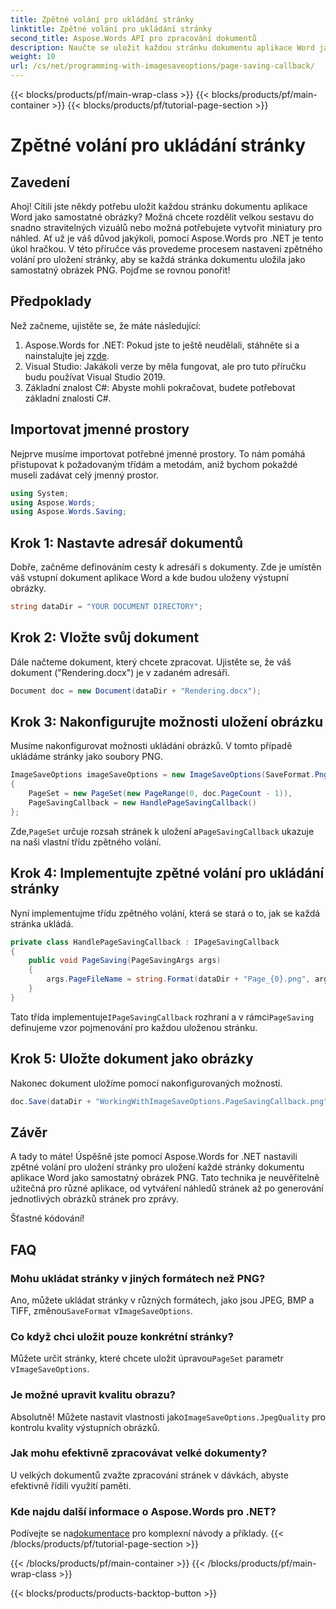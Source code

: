 ```yaml
---
title: Zpětné volání pro ukládání stránky
linktitle: Zpětné volání pro ukládání stránky
second_title: Aspose.Words API pro zpracování dokumentů
description: Naučte se uložit každou stránku dokumentu aplikace Word jako samostatný obrázek PNG pomocí Aspose.Words for .NET s naším podrobným průvodcem krok za krokem.
weight: 10
url: /cs/net/programming-with-imagesaveoptions/page-saving-callback/
---
```


{{< blocks/products/pf/main-wrap-class >}}
{{< blocks/products/pf/main-container >}}
{{< blocks/products/pf/tutorial-page-section >}}

# Zpětné volání pro ukládání stránky

## Zavedení

Ahoj! Cítili jste někdy potřebu uložit každou stránku dokumentu aplikace Word jako samostatné obrázky? Možná chcete rozdělit velkou sestavu do snadno stravitelných vizuálů nebo možná potřebujete vytvořit miniatury pro náhled. Ať už je váš důvod jakýkoli, pomocí Aspose.Words pro .NET je tento úkol hračkou. V této příručce vás provedeme procesem nastavení zpětného volání pro uložení stránky, aby se každá stránka dokumentu uložila jako samostatný obrázek PNG. Pojďme se rovnou ponořit!

## Předpoklady

Než začneme, ujistěte se, že máte následující:

1.  Aspose.Words for .NET: Pokud jste to ještě neudělali, stáhněte si a nainstalujte jej z[zde](https://releases.aspose.com/words/net/).
2. Visual Studio: Jakákoli verze by měla fungovat, ale pro tuto příručku budu používat Visual Studio 2019.
3. Základní znalost C#: Abyste mohli pokračovat, budete potřebovat základní znalosti C#.

## Importovat jmenné prostory

Nejprve musíme importovat potřebné jmenné prostory. To nám pomáhá přistupovat k požadovaným třídám a metodám, aniž bychom pokaždé museli zadávat celý jmenný prostor.

```csharp
using System;
using Aspose.Words;
using Aspose.Words.Saving;
```

## Krok 1: Nastavte adresář dokumentů

Dobře, začněme definováním cesty k adresáři s dokumenty. Zde je umístěn váš vstupní dokument aplikace Word a kde budou uloženy výstupní obrázky.

```csharp
string dataDir = "YOUR DOCUMENT DIRECTORY";
```

## Krok 2: Vložte svůj dokument

Dále načteme dokument, který chcete zpracovat. Ujistěte se, že váš dokument ("Rendering.docx") je v zadaném adresáři.

```csharp
Document doc = new Document(dataDir + "Rendering.docx");
```

## Krok 3: Nakonfigurujte možnosti uložení obrázku

Musíme nakonfigurovat možnosti ukládání obrázků. V tomto případě ukládáme stránky jako soubory PNG.

```csharp
ImageSaveOptions imageSaveOptions = new ImageSaveOptions(SaveFormat.Png)
{
    PageSet = new PageSet(new PageRange(0, doc.PageCount - 1)),
    PageSavingCallback = new HandlePageSavingCallback()
};
```

 Zde,`PageSet` určuje rozsah stránek k uložení a`PageSavingCallback` ukazuje na naši vlastní třídu zpětného volání.

## Krok 4: Implementujte zpětné volání pro ukládání stránky

Nyní implementujme třídu zpětného volání, která se stará o to, jak se každá stránka ukládá.

```csharp
private class HandlePageSavingCallback : IPageSavingCallback
{
    public void PageSaving(PageSavingArgs args)
    {
        args.PageFileName = string.Format(dataDir + "Page_{0}.png", args.PageIndex);
    }
}
```

 Tato třída implementuje`IPageSavingCallback` rozhraní a v rámci`PageSaving` definujeme vzor pojmenování pro každou uloženou stránku.

## Krok 5: Uložte dokument jako obrázky

Nakonec dokument uložíme pomocí nakonfigurovaných možností.

```csharp
doc.Save(dataDir + "WorkingWithImageSaveOptions.PageSavingCallback.png", imageSaveOptions);
```

## Závěr

A tady to máte! Úspěšně jste pomocí Aspose.Words for .NET nastavili zpětné volání pro uložení stránky pro uložení každé stránky dokumentu aplikace Word jako samostatný obrázek PNG. Tato technika je neuvěřitelně užitečná pro různé aplikace, od vytváření náhledů stránek až po generování jednotlivých obrázků stránek pro zprávy. 

Šťastné kódování!

## FAQ

### Mohu ukládat stránky v jiných formátech než PNG?  
 Ano, můžete ukládat stránky v různých formátech, jako jsou JPEG, BMP a TIFF, změnou`SaveFormat` v`ImageSaveOptions`.

### Co když chci uložit pouze konkrétní stránky?  
 Můžete určit stránky, které chcete uložit úpravou`PageSet` parametr v`ImageSaveOptions`.

### Je možné upravit kvalitu obrazu?  
 Absolutně! Můžete nastavit vlastnosti jako`ImageSaveOptions.JpegQuality` pro kontrolu kvality výstupních obrázků.

### Jak mohu efektivně zpracovávat velké dokumenty?  
U velkých dokumentů zvažte zpracování stránek v dávkách, abyste efektivně řídili využití paměti.

### Kde najdu další informace o Aspose.Words pro .NET?  
 Podívejte se na[dokumentace](https://reference.aspose.com/words/net/) pro komplexní návody a příklady.
{{< /blocks/products/pf/tutorial-page-section >}}

{{< /blocks/products/pf/main-container >}}
{{< /blocks/products/pf/main-wrap-class >}}

{{< blocks/products/products-backtop-button >}}
